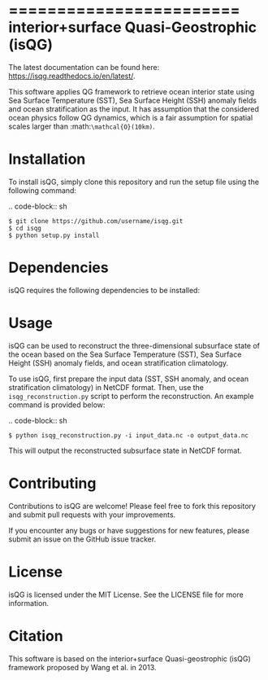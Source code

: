 ========================
interior+surface Quasi-Geostrophic (isQG)
========================

The latest documentation can be found here: https://isqg.readthedocs.io/en/latest/.

This software applies QG framework to retrieve ocean interior state using Sea Surface Temperature (SST), Sea Surface Height (SSH) anomaly fields and ocean stratification as the input. It has assumption that the considered ocean physics follow QG dynamics, which is a fair assumption for spatial scales larger than :math:`\mathcal{O}(10km)`.

Installation
============

To install isQG, simply clone this repository and run the setup file using the following command:

.. code-block:: sh

    $ git clone https://github.com/username/isqg.git
    $ cd isqg
    $ python setup.py install

Dependencies
============

isQG requires the following dependencies to be installed:

Usage
=====

isQG can be used to reconstruct the three-dimensional subsurface state of the ocean based on the Sea Surface Temperature (SST), Sea Surface Height (SSH) anomaly fields, and ocean stratification climatology.

To use isQG, first prepare the input data (SST, SSH anomaly, and ocean stratification climatology) in NetCDF format. Then, use the `isqg_reconstruction.py` script to perform the reconstruction. An example command is provided below:

.. code-block:: sh

    $ python isqg_reconstruction.py -i input_data.nc -o output_data.nc

This will output the reconstructed subsurface state in NetCDF format.

Contributing
============

Contributions to isQG are welcome! Please feel free to fork this repository and submit pull requests with your improvements.

If you encounter any bugs or have suggestions for new features, please submit an issue on the GitHub issue tracker.

License
=======

isQG is licensed under the MIT License. See the LICENSE file for more information.

Citation
===============

This software is based on the interior+surface Quasi-geostrophic (isQG) framework proposed by Wang et al. in 2013. 
